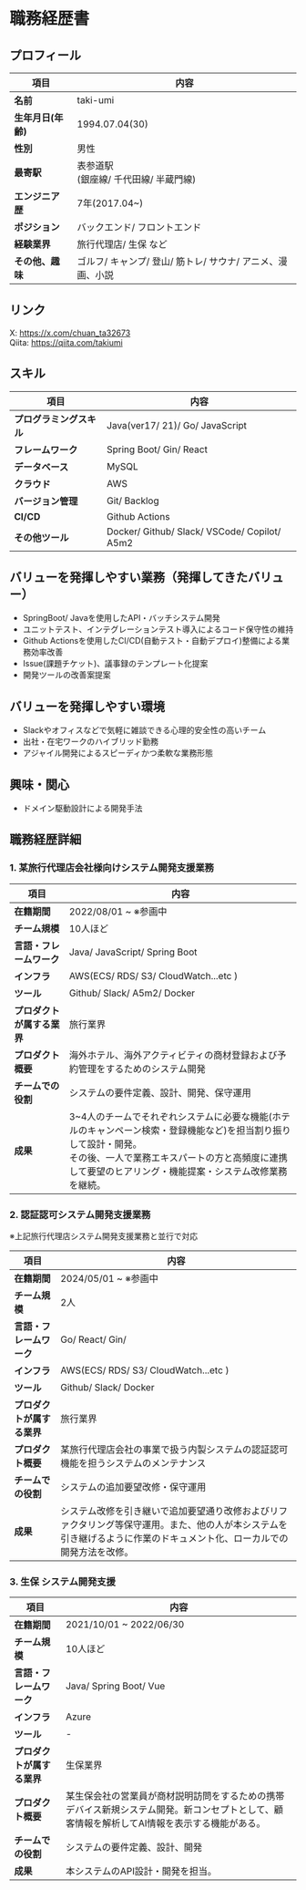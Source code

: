 # 職務経歴書

## プロフィール

項目 | 内容
--- | ---
**名前** | taki-umi
**生年月日(年齢)** | 1994.07.04(30)
**性別** | 男性
**最寄駅** | 表参道駅<br>(銀座線/ 千代田線/ 半蔵門線)
**エンジニア歴** | 7年(2017.04~)
**ポジション** | バックエンド/ フロントエンド
**経験業界** | 旅行代理店/ 生保 など
**その他、趣味** | ゴルフ/ キャンプ/ 登山/ 筋トレ/ サウナ/ アニメ、漫画、小説

## リンク

X: <https://x.com/chuan_ta32673>  
Qiita: <https://qiita.com/takiumi>  

## スキル

項目 | 内容
--- | ---
**プログラミングスキル** | Java(ver17/ 21)/ Go/ JavaScript  
**フレームワーク** | Spring Boot/ Gin/ React  
**データベース** | MySQL  
**クラウド** | AWS  
**バージョン管理** | Git/ Backlog
**CI/CD** | Github Actions
**その他ツール** | Docker/ Github/ Slack/ VSCode/ Copilot/ A5m2

## バリューを発揮しやすい業務（発揮してきたバリュー）

* SpringBoot/ Javaを使用したAPI・バッチシステム開発
* ユニットテスト、インテグレーションテスト導入によるコード保守性の維持
* Github Actionsを使用したCI/CD(自動テスト・自動デプロイ)整備による業務効率改善
* Issue(課題チケット)、議事録のテンプレート化提案
* 開発ツールの改善案提案

## バリューを発揮しやすい環境

* Slackやオフィスなどで気軽に雑談できる心理的安全性の高いチーム
* 出社・在宅ワークのハイブリッド勤務
* アジャイル開発によるスピーディかつ柔軟な業務形態

## 興味・関心

* ドメイン駆動設計による開発手法

## 職務経歴詳細

### 1. 某旅行代理店会社様向けシステム開発支援業務

項目 | 内容
--- | ---
**在籍期間** | 2022/08/01 ~ ※参画中
**チーム規模** | 10人ほど
**言語・フレームワーク** | Java/ JavaScript/ Spring Boot
**インフラ** | AWS(ECS/ RDS/ S3/ CloudWatch...etc )
**ツール** | Github/ Slack/ A5m2/ Docker
**プロダクトが属する業界** | 旅行業界
**プロダクト概要** | 海外ホテル、海外アクティビティの商材登録および予約管理をするためのシステム開発
**チームでの役割** | システムの要件定義、設計、開発、保守運用
**成果** | 3~4人のチームでそれぞれシステムに必要な機能(ホテルのキャンペーン検索・登録機能など)を担当割り振りして設計・開発。<br>その後、一人で業務エキスパートの方と高頻度に連携して要望のヒアリング・機能提案・システム改修業務を継続。

### 2. 認証認可システム開発支援業務

※上記旅行代理店システム開発支援業務と並行で対応

項目 | 内容
--- | ---
**在籍期間** | 2024/05/01 ~ ※参画中
**チーム規模** | 2人
**言語・フレームワーク** | Go/ React/ Gin/
**インフラ** | AWS(ECS/ RDS/ S3/ CloudWatch...etc )
**ツール** | Github/ Slack/ Docker
**プロダクトが属する業界** | 旅行業界
**プロダクト概要** | 某旅行代理店会社の事業で扱う内製システムの認証認可機能を担うシステムのメンテナンス
**チームでの役割** | システムの追加要望改修・保守運用
**成果** | システム改修を引き継いで追加要望通り改修およびリファクタリング等保守運用。また、他の人が本システムを引き継げるように作業のドキュメント化、ローカルでの開発方法を改修。

### 3. 生保 システム開発支援

項目 | 内容
--- | ---
**在籍期間** | 2021/10/01 ~ 2022/06/30
**チーム規模** | 10人ほど
**言語・フレームワーク** | Java/ Spring Boot/ Vue
**インフラ** | Azure
**ツール** | -
**プロダクトが属する業界** | 生保業界
**プロダクト概要** | 某生保会社の営業員が商材説明訪問をするための携帯デバイス新規システム開発。新コンセプトとして、顧客情報を解析してAI情報を表示する機能がある。
**チームでの役割** | システムの要件定義、設計、開発
**成果** | 本システムのAPI設計・開発を担当。
